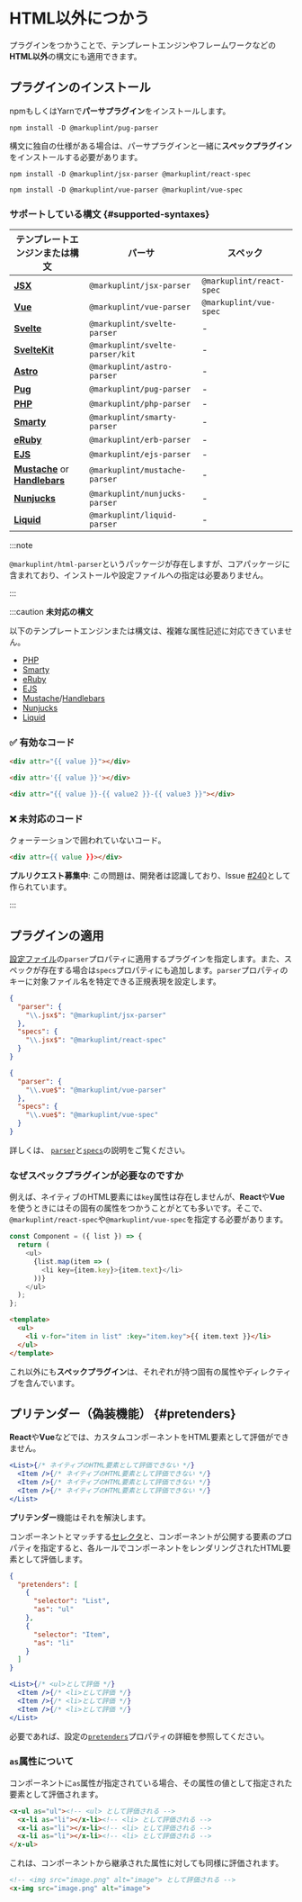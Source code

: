# HTML以外につかう

プラグインをつかうことで、テンプレートエンジンやフレームワークなどの**HTML以外**の構文にも適用できます。

## プラグインのインストール

npmもしくはYarnで**パーサプラグイン**をインストールします。

```shell npm2yarn
npm install -D @markuplint/pug-parser
```

構文に独自の仕様がある場合は、パーサプラグインと一緒に**スペックプラグイン**をインストールする必要があります。

```shell npm2yarn
npm install -D @markuplint/jsx-parser @markuplint/react-spec
```

```shell npm2yarn
npm install -D @markuplint/vue-parser @markuplint/vue-spec
```

### サポートしている構文 {#supported-syntaxes}

| テンプレートエンジンまたは構文                                                             | パーサ                          | スペック                 |
| ------------------------------------------------------------------------------------------ | ------------------------------- | ------------------------ |
| [**JSX**](https://react.dev/learn/writing-markup-with-jsx)                                 | `@markuplint/jsx-parser`        | `@markuplint/react-spec` |
| [**Vue**](https://vuejs.org/)                                                              | `@markuplint/vue-parser`        | `@markuplint/vue-spec`   |
| [**Svelte**](https://svelte.dev/)                                                          | `@markuplint/svelte-parser`     | -                        |
| [**SvelteKit**](https://kit.svelte.dev/)                                                   | `@markuplint/svelte-parser/kit` | -                        |
| [**Astro**](https://astro.build/)                                                          | `@markuplint/astro-parser`      | -                        |
| [**Pug**](https://pugjs.org/)                                                              | `@markuplint/pug-parser`        | -                        |
| [**PHP**](https://www.php.net/)                                                            | `@markuplint/php-parser`        | -                        |
| [**Smarty**](https://www.smarty.net/)                                                      | `@markuplint/smarty-parser`     | -                        |
| [**eRuby**](https://docs.ruby-lang.org/en/master/ERB.html)                                 | `@markuplint/erb-parser`        | -                        |
| [**EJS**](https://ejs.co/)                                                                 | `@markuplint/ejs-parser`        | -                        |
| [**Mustache**](https://mustache.github.io/) or [**Handlebars**](https://handlebarsjs.com/) | `@markuplint/mustache-parser`   | -                        |
| [**Nunjucks**](https://mozilla.github.io/nunjucks/)                                        | `@markuplint/nunjucks-parser`   | -                        |
| [**Liquid**](https://liquidjs.com/)                                                        | `@markuplint/liquid-parser`     | -                        |

:::note

`@markuplint/html-parser`というパッケージが存在しますが、コアパッケージに含まれており、インストールや設定ファイルへの指定は必要ありません。

:::

:::caution **未対応の構文**

以下のテンプレートエンジンまたは構文は、複雑な属性記述に対応できていません。

- [PHP](https://www.php.net/)
- [Smarty](https://www.smarty.net/)
- [eRuby](https://docs.ruby-lang.org/en/master/ERB.html)
- [EJS](https://ejs.co/)
- [Mustache](https://mustache.github.io/)/[Handlebars](https://handlebarsjs.com/)
- [Nunjucks](https://mozilla.github.io/nunjucks/)
- [Liquid](https://liquidjs.com/)

### ✅ 有効なコード

```html
<div attr="{{ value }}"></div>
```

<!-- prettier-ignore-start -->
```html
<div attr='{{ value }}'></div>
```
<!-- prettier-ignore-end -->

```html
<div attr="{{ value }}-{{ value2 }}-{{ value3 }}"></div>
```

### ❌ 未対応のコード

クォーテーションで囲われていないコード。

<!-- prettier-ignore-start -->
```html
<div attr={{ value }}></div>
```
<!-- prettier-ignore-end -->

**プルリクエスト募集中**: この問題は、開発者は認識しており、Issue [#240](https://github.com/markuplint/markuplint/issues/240)として作られています。

:::

## プラグインの適用

[設定ファイル](/docs/configuration)の`parser`プロパティに適用するプラグインを指定します。また、スペックが存在する場合は`specs`プロパティにも追加します。`parser`プロパティのキーに対象ファイル名を特定できる正規表現を設定します。

```json class=config title="Reactでつかう"
{
  "parser": {
    "\\.jsx$": "@markuplint/jsx-parser"
  },
  "specs": {
    "\\.jsx$": "@markuplint/react-spec"
  }
}
```

```json class=config title="Vueでつかう"
{
  "parser": {
    "\\.vue$": "@markuplint/vue-parser"
  },
  "specs": {
    "\\.vue$": "@markuplint/vue-spec"
  }
}
```

詳しくは、 [`parser`](/docs/configuration/properties#parser)と[`specs`](/docs/configuration/properties#specs)の説明をご覧ください。

### なぜスペックプラグインが必要なのですか

例えば、ネイティブのHTML要素には`key`属性は存在しませんが、**React**や**Vue**を使うときにはその固有の属性をつかうことがとても多いです。そこで、`@markuplint/react-spec`や`@markuplint/vue-spec`を指定する必要があります。

```js
const Component = ({ list }) => {
  return (
    <ul>
      {list.map(item => (
        <li key={item.key}>{item.text}</li>
      ))}
    </ul>
  );
};
```

```html
<template>
  <ul>
    <li v-for="item in list" :key="item.key">{{ item.text }}</li>
  </ul>
</template>
```

これ以外にも**スペックプラグイン**は、それぞれが持つ固有の属性やディレクティブを含んでいます。

## プリテンダー（偽装機能） {#pretenders}

**React**や**Vue**などでは、カスタムコンポーネントをHTML要素として評価ができません。

<!-- prettier-ignore-start -->
```jsx
<List>{/* ネイティブのHTML要素として評価できない */}
  <Item />{/* ネイティブのHTML要素として評価できない */}
  <Item />{/* ネイティブのHTML要素として評価できない */}
  <Item />{/* ネイティブのHTML要素として評価できない */}
</List>
```
<!-- prettier-ignore-end -->

**プリテンダー**機能はそれを解決します。

コンポーネントとマッチする[セレクタ](./selectors)と、コンポーネントが公開する要素のプロパティを指定すると、各ルールでコンポーネントをレンダリングされたHTML要素として評価します。

```json class=config
{
  "pretenders": [
    {
      "selector": "List",
      "as": "ul"
    },
    {
      "selector": "Item",
      "as": "li"
    }
  ]
}
```

<!-- prettier-ignore-start -->
```jsx
<List>{/* <ul>として評価 */}
  <Item />{/* <li>として評価 */}
  <Item />{/* <li>として評価 */}
  <Item />{/* <li>として評価 */}
</List>
```
<!-- prettier-ignore-end -->

必要であれば、設定の[`pretenders`](/docs/configuration/properties#pretenders)プロパティの詳細を参照してください。

### `as`属性について

コンポーネントに`as`属性が指定されている場合、その属性の値として指定された要素として評価されます。

<!-- prettier-ignore-start -->
```html
<x-ul as="ul"><!-- <ul> として評価される -->
  <x-li as="li"></x-li><!-- <li> として評価される -->
  <x-li as="li"></x-li><!-- <li> として評価される -->
  <x-li as="li"></x-li><!-- <li> として評価される -->
</x-ul>
```
<!-- prettier-ignore-end -->

これは、コンポーネントから継承された属性に対しても同様に評価されます。

<!-- prettier-ignore-start -->
```html
<!-- <img src="image.png" alt="image"> として評価される -->
<x-img src="image.png" alt="image">
```
<!-- prettier-ignore-end -->
